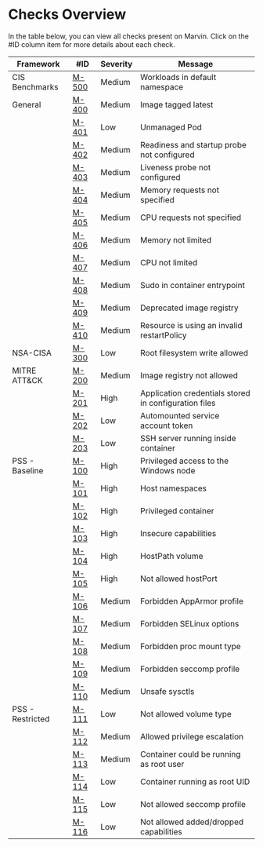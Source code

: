 # Checks Overview  

In the table below, you can view all checks present on Marvin. Click on the #ID column item for more details about each check.


| Framework        | #ID                                                                      | Severity  | Message                                              |
|------------------|--------------------------------------------------------------------------|---------- |------------------------------------------------------|
| CIS Benchmarks   | [M-500](/internal/builtins/cis/M-500_default_namespace.yaml)             | Medium   | Workloads in default namespace                        |
| General          | [M-400](/internal/builtins/general/M-400_image_tag_latest.yaml)          | Medium   | Image tagged latest                                   |
|                  | [M-401](/internal/builtins/general/M-401_unmanaged_pod.yaml)             | Low      | Unmanaged Pod                                         |
|                  | [M-402](/internal/builtins/general/M-402_readiness_probe.yaml)           | Medium   | Readiness and startup probe not configured            |
|                  | [M-403](/internal/builtins/general/M-403_liveness_probe.yaml)            | Medium   | Liveness probe not configured                         |
|                  | [M-404](/internal/builtins/general/M-404_memory_requests.yaml)           | Medium   | Memory requests not specified                         |
|                  | [M-405](/internal/builtins/general/M-405_cpu_requests.yaml)              | Medium   | CPU requests not specified                            |
|                  | [M-406](/internal/builtins/general/M-406_memory_limit.yaml)              | Medium   | Memory not limited                                    |
|                  | [M-407](/internal/builtins/general/M-407_cpu_limit.yaml)                 | Medium   | CPU not limited                                       |
|                  | [M-408](/internal/builtins/general/M-408_sudo_container_entrypoint.yaml) | Medium   | Sudo in container entrypoint                          |
|                  | [M-409](/internal/builtins/general/M-409_deprecated_image_registry.yaml) | Medium   | Deprecated image registry                             |
|                  | [M-410](/internal/builtins/general/M-410_resource_using_invalid_restartpolicy.yaml) | Medium| Resource is using an invalid restartPolicy    |
| NSA-CISA         | [M-300](/internal/builtins/nsa/M-300_read_only_root_filesystem.yml)      | Low      | Root filesystem write allowed                         |
| MITRE ATT&CK     | [M-200](/internal/builtins/mitre/M-200_allowed_registries.yml)           | Medium   | Image registry not allowed                            |
|                  | [M-201](/internal/builtins/mitre/M-201_app_credentials.yml)              | High     | Application credentials stored in configuration files |
|                  | [M-202](/internal/builtins/mitre/M-202_auto_mount_service_account.yml)   | Low      | Automounted service account token                     |
|                  | [M-203](/internal/builtins/mitre/M-203_ssh.yml)                          | Low      | SSH server running inside container                   |
| PSS - Baseline   | [M-100](/internal/builtins/pss/baseline/M-100_host_process.yml)          | High     | Privileged access to the Windows node                 |
|                  | [M-101](/internal/builtins/pss/baseline/M-101_host_namespaces.yml)       | High     | Host namespaces                                       |
|                  | [M-102](/internal/builtins/pss/baseline/M-102_privileged_containers.yml) | High     | Privileged container                                  |
|                  | [M-103](/internal/builtins/pss/baseline/M-103_capabilities.yml)          | High     | Insecure capabilities                                 |
|                  | [M-104](/internal/builtins/pss/baseline/M-104_host_path_volumes.yml)     | High     | HostPath volume                                       |
|                  | [M-105](/internal/builtins/pss/baseline/M-105_host_ports.yml)            | High     | Not allowed hostPort                                  |
|                  | [M-106](/internal/builtins/pss/baseline/M-106_apparmor.yml)              | Medium   | Forbidden AppArmor profile                            |
|                  | [M-107](/internal/builtins/pss/baseline/M-107_selinux.yml)               | Medium   | Forbidden SELinux options                             |
|                  | [M-108](/internal/builtins/pss/baseline/M-108_proc_mount.yml)            | Medium   | Forbidden proc mount type                             |
|                  | [M-109](/internal/builtins/pss/baseline/M-109_seccomp.yml)               | Medium   | Forbidden seccomp profile                             |
|                  | [M-110](/internal/builtins/pss/baseline/M-110_sysctls.yml)               | Medium   | Unsafe sysctls                                        |
| PSS - Restricted | [M-111](/internal/builtins/pss/restricted/M-111_volume_types.yml)        | Low      | Not allowed volume type                               |
|                  | [M-112](/internal/builtins/pss/restricted/M-112_privilege_escalation.yml)| Medium   | Allowed privilege escalation                          |
|                  | [M-113](/internal/builtins/pss/restricted/M-113_run_as_non_root.yml)     | Medium   | Container could be running as root user               |
|                  | [M-114](/internal/builtins/pss/restricted/M-114_run_as_user.yml)         | Low      | Container running as root UID                         |
|                  | [M-115](/internal/builtins/pss/restricted/M-115_seccomp.yml)             | Low      | Not allowed seccomp profile                           |
|                  | [M-116](/internal/builtins/pss/restricted/M-116_capabilities.yml)        | Low      | Not allowed added/dropped capabilities                |

